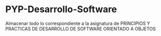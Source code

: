 # PYP-Desarrollo-Software
Almacenar todo lo correspondiente a la asignatura de PRINCIPIOS Y PRACTICAS DE DESARROLLO DE SOFTWARE ORIENTADO A OBJETOS
